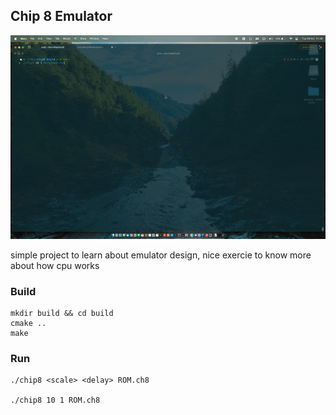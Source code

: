 ## Chip 8 Emulator
![Video Boom](./demo.gif)

simple project to learn about emulator design, nice exercie to know more about how cpu works

### Build

```
mkdir build && cd build
cmake ..
make
```
### Run

```
./chip8 <scale> <delay> ROM.ch8

./chip8 10 1 ROM.ch8
```

